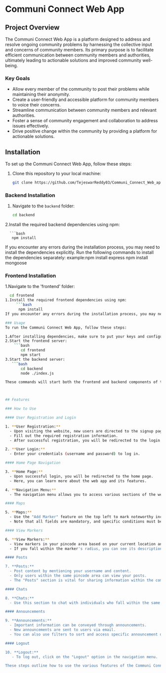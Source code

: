 # Communi Connect Web App

## Project Overview

The Communi Connect Web App is a platform designed to address and resolve ongoing community problems by harnessing the collective input and concerns of community members. Its primary purpose is to facilitate efficient communication between community members and authorities, ultimately leading to actionable solutions and improved community well-being.

### Key Goals

- Allow every member of the community to post their problems while maintaining their anonymity.
- Create a user-friendly and accessible platform for community members to voice their concerns.
- Streamline communication between community members and relevant authorities.
- Foster a sense of community engagement and collaboration to address issues effectively.
- Drive positive change within the community by providing a platform for actionable solutions.

## Installation

To set up the Communi Connect Web App, follow these steps:
1. Clone this repository to your local machine:

   ```bash
   git clone https://github.com/TejeswarReddy03/Communi_Connect_Web_app.git

### Backend Installation

1. Navigate to the `backend` folder:

   ```bash
   cd backend
2.Install the required backend dependencies using npm:

      ```bash
       npm install
If you encounter any errors during the installation process, you may need to install the dependencies explicitly. Run the following commands to install the dependencies separately:
          example:npm install express
                   npm install mongoose
### Frontend Installation
1.Navigate to the 'frontend' folder:
 ```bash
   cd frontend
1.Install the required frontend dependencies using npm:
      ```bash
       npm install
 If you encounter any errors during the installation process, you may need to install the dependencies explicitly. Run the following commands to install the dependencies separately.

### Usage
To run the Communi Connect Web App, follow these steps:

1.After installing dependencies, make sure to put your keys and configuration in a .env file in the root directory of both the backend and frontend folders.
2.Start the frontend server:
     ```bash
        cd frontend
        npm start
3.Start the backend server:
    ```bash
        cd backend
        node ./index.js

These commands will start both the frontend and backend components of the Communi Connect Web App. You can then access the application by opening it in your web browser.You can change the port as per the your system.



## Features

### How to Use

#### User Registration and Login

1. **User Registration:**
   - Upon visiting the website, new users are directed to the signup page.
   - Fill out the required registration information.
   - After successful registration, you will be redirected to the login page.

2. **User Login:**
   - Enter your credentials (username and password) to log in.

#### Home Page Navigation

3. **Home Page:**
   - Upon successful login, you will be redirected to the home page.
   - Here, you can learn more about the web app and its features.

4. **Navigation Menu:**
   - The navigation menu allows you to access various sections of the website, including Maps, View Markers, Posts, Chats, and Announcements.

#### Maps

5. **Maps:**
   - Use the "Add Marker" feature on the top left to mark noteworthy incidents on the map in your pincode area.
   - Note that all fields are mandatory, and specific conditions must be met, such as minimum and maximum radius values.

#### View Markers

6. **View Markers:**
   - View markers in your pincode area based on your current location and the radius of the marker.
   - If you fall within the marker's radius, you can see its description, images, and other details.

#### Posts

7. **Posts:**
   - Post content by mentioning your username and content.
   - Only users within the same pincode area can view your posts.
   - The "Posts" section is vital for sharing information within the community.

#### Chats

8. **Chats:**
   - Use this section to chat with individuals who fall within the same pincode area.

#### Announcements

9. **Announcements:**
   - Important information can be conveyed through announcements.
   - New announcements are sent to users via email.
   - You can also use filters to sort and access specific announcement data.

#### Logout

10. **Logout:**
    - To log out, click on the "Logout" option in the navigation menu.

These steps outline how to use the various features of the Communi Connect Web App effectively. Explore the different sections to contribute to your community and stay informed about important matters.



















   
